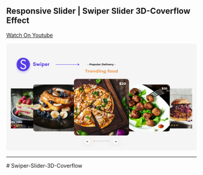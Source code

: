 ## Responsive Slider | Swiper Slider 3D-Coverflow Effect

[Watch On Youtube](https://youtu.be/li-ylRo7VEc)

![thumbnail](thumbnail.png)

------------------------
#   S w i p e r - S l i d e r - 3 D - C o v e r f l o w 
 
 
